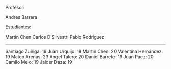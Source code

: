 Profesor:

Andres Barrera

Estudiantes:

Martin Chen
Carlos D'Silvestri
Pablo Rodriguez



----------------------------------
Santiago Zuñiga: 19
Juan Urquijo: 18
Martin Chen: 20
Valentina Hernández: 19
Mateo Arenas: 23
Angel Talero: 20
Daniel Barreto: 19
Juan Paez: 20
Camilo Melo: 19 
Jaider Daza: 19
